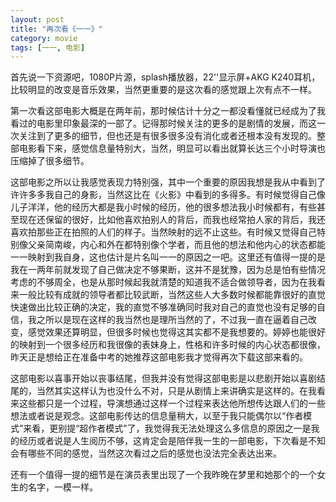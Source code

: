 ```yaml
---
layout: post
title: "再次看《一一》"
category: movie
tags: [一一, 电影]
---
```


首先说一下资源吧，1080P片源，splash播放器，22''显示屏+AKG K240耳机，比较明显的改变是音乐效果，当然更重要的是这次看的感觉跟上次有点不一样。

第一次看这部电影大概是在两年前，那时候估计十分之一都没看懂就已经成为了我看过的电影里印象最深的一部了。记得那时候关注的更多的是剧情的发展，而这一次关注到了更多的细节，但也还是有很多很多没有消化或者还根本没有发现的。整部电影看下来，感觉信息量特别大，当然，明显可以看出就算长达三个小时导演也压缩掉了很多细节。

这部电影之所以让我感觉表现力特别强，其中一个重要的原因我想是我从中看到了许许多多我自己的身影，当然这比在《火影》中看到的多得多。有时候觉得自己像儿子洋洋，他的经历大都是我小时候的经历，他的很多想法我小时候都有，有些甚至现在还保留的很好，比如他喜欢拍别人的背后，而我也经常拍人家的背后，我还喜欢拍那些正在拍照的人们的样子。当然映射的远不止这些。有时候又觉得自己特别像父亲简南峻，内心和外在都特别像个学者，而且他的想法和他内心的状态都能一一映射到我自身，这也估计是片名叫一一的原因之一吧。这里还有值得一提的是我在一两年前就发现了自己做决定不够果断，这并不是犹豫，因为总是怕有些情况考虑的不够周全，也是从那时候起我就清楚的知道我不适合做领导者，因为在我看来一般比较有成就的领导者都比较武断，当然这些人大多数时候都能靠很好的直觉快速做出比较正确的决定，我的直觉不够准确同时我对自己的直觉也没有足够的自信，我之所以是现在这样的我当然也是理所当然的了，不过我一直在逼着自己改变，感觉效果还算明显，但很多时候也觉得这其实都不是我想要的。婷婷也能很好的映射到一个很多经历和我很像的表妹身上，性格和许多时候的内心状态都很像，昨天正是想给正在准备中考的她推荐这部电影我才觉得再次下载这部来看的。

这部电影以喜事开始以丧事结尾，但我并没有觉得这部电影是以悲剧开始以喜剧结尾的，当然其实这样认为也没什么不对，只是从剧情上来讲确实是这样的。在我看来这些都只是一个过程，导演想通过这样一个过程来表达他所想传达跟人们的一些想法或者说是观念。这部电影传达的信息量稍大，以至于我只能偶尔以“作者模式”来看，更别提“超作者模式”了，我觉得我无法处理这么多信息的原因之一是我的经历或者说是人生阅历不够，这肯定会是陪伴我一生的一部电影，下次看是不知会有哪些不同的感觉，当然这次看过之后的感觉也没法完全表达出来。

还有一个值得一提的细节是在演员表里出现了一个我昨晚在梦里和她那个的一个女生的名字，一模一样。